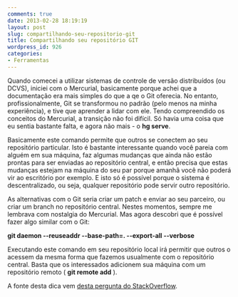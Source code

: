 ```yaml
---
comments: true
date: 2013-02-28 18:19:19
layout: post
slug: compartilhando-seu-repositorio-git
title: Compartilhando seu repositório GIT
wordpress_id: 926
categories:
- Ferramentas
---
```


Quando comecei a utilizar sistemas de controle de versão distribuídos (ou DCVS), iniciei com o Mercurial, basicamente porque achei que a documentação era mais simples do que a qe o Git oferecia. No entanto, profissionalmente, Git se transformou no padrão (pelo menos na minha experiência), e tive que aprender a lidar com ele. Tendo compreendido os conceitos do Mercurial, a transição não foi difícil. Só havia uma coisa que eu sentia bastante falta, e agora não mais - o **hg serve**.

Basicamente este comando permite que outros se conectem ao seu repositório particular. Isto é bastante interessante quando você pareia com alguém em sua máquina, faz algumas mudanças que ainda não estão prontas para ser enviadas ao repositório central, e então precisa que estas mudanças estejam na máquina do seu par porque amanhã você não poderá vir ao escritório por exemplo. E isto só é possível porque o sistema é descentralizado, ou seja, qualquer repositório pode servir outro repositório.

As alternativas com o Git seria criar um patch e enviar ao seu parceiro, ou criar um branch no repositório central. Nestes momentos, sempre me lembrava com nostalgia do Mercurial. Mas agora descobri que é possível fazer algo similar com o Git:

**git daemon --reuseaddr --base-path=. --export-all --verbose**

Executando este comando em seu repositório local irá permitir que outros o acessem da mesma forma que fazemos usualmente com o repositório central. Basta que os interessados adicionem sua máquina com um repositório remoto ( **git remote add** ).

A fonte desta dica vem [desta pergunta do StackOverflow](http://stackoverflow.com/questions/377213/git-serve-i-would-like-it-that-simple).
